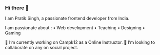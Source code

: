 ### Hi there 👋
I am Pratik Singh, a passionate frontend developer from India.

<!--
**pratiksingh5/pratiksingh5** is a ✨ _special_ ✨ repository because its `README.md` (this file) appears on your GitHub profile. -->
 I am passionate about :
• Web development
• Teaching
• Designing
• Gaming

🔭 I’m currently working on Campk12 as a Online Instructor.
👯 I’m looking to collaborate on any on social project.


<!--
Here are some ideas to get you started:




-->
